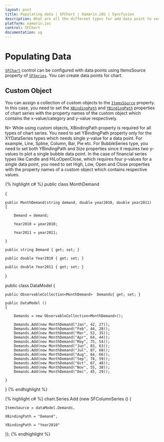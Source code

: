 ```yaml
---
layout: post
title: Populating data | SFChart | Xamarin.iOS | Syncfusion
description: What are all the different types for add data point to series in Essential Xamarin.forms.
platform: xamarin.ios
control: SFChart
documentation: ug
---
```


# Populating Data

[`SFChart`](https://help.syncfusion.com/cr/cref_files/xamarin-ios/Syncfusion.SFChart.iOS~Syncfusion.SfChart.iOS.SFChart.html) control can be configured with data points using ItemsSource property of [`SFSeries`](https://help.syncfusion.com/cr/cref_files/xamarin-ios/Syncfusion.SFChart.iOS~Syncfusion.SfChart.iOS.SFSeries.html). You can create data points for chart.

## Custom Object

You can assign a collection of custom objects to the [`ItemsSource`](https://help.syncfusion.com/cr/cref_files/xamarin-ios/Syncfusion.SFChart.iOS~Syncfusion.SfChart.iOS.SFSeries~ItemsSource.html) property. In this case, you need to set the [`XBindingPath`](https://help.syncfusion.com/cr/cref_files/xamarin-ios/Syncfusion.SFChart.iOS~Syncfusion.SfChart.iOS.SFSeries~XBindingPath.html) and [`YBindingPath`](https://help.syncfusion.com/cr/cref_files/xamarin-ios/Syncfusion.SFChart.iOS~Syncfusion.SfChart.iOS.SFXyDataSeries~YBindingPath.html) properties of chart series with the property names of the custom object which contains the x-value/category and y-value respectively.

N> While using custom objects, XBindingPath property is required for all types of chart series. You need to set YBindingPath property only for the XYDataSeries types which needs single y-value for a data point. For example, Line, Spline, Column, Bar, Pie etc. For BubbleSeries type, you need to set both YBindingPath and Size properties since it requires two y-values to plot a single bubble data point. In the case of financial series types like Candle and HiLoOpenClose, which requires four y-values for a single data point, you need to set High, Low, Open and Close properties with the property names of a custom object which contains respective values.

{% highlight c# %}
public class MonthDemand

{

    public MonthDemand(string demand, double year2010, double year2011)
    {

        Demand = demand;

        Year2010 = year2010;

        Year2011 = year2011;

    }

    public string Demand { get; set; }

    public double Year2010 { get; set; }

    public double Year2011 { get; set; }

}

public class DataModel
{
    
    public ObservableCollection<MonthDemand>  Demands{ get; set; }

    public DataModel ()
    {

        Demands = new ObservableCollection<MonthDemand>();

        Demands.Add(new MonthDemand("Jan", 42, 27));
        Demands.Add(new MonthDemand("Feb", 44, 28));
        Demands.Add(new MonthDemand("Mar", 53, 35));
        Demands.Add(new MonthDemand("Apr", 64, 44));
        Demands.Add(new MonthDemand("May", 75, 54));
        Demands.Add(new MonthDemand("Jun", 83, 63));
        Demands.Add(new MonthDemand("Jul", 87, 68));
        Demands.Add(new MonthDemand("Aug", 84, 66));
        Demands.Add(new MonthDemand("Sep", 78, 59));
        Demands.Add(new MonthDemand("Oct", 67, 48));
        Demands.Add(new MonthDemand("Nov", 55, 38));
        Demands.Add(new MonthDemand("Dec", 45, 29));

    }

}
{% endhighlight %}

{% highlight c# %}
chart.Series.Add (new SFColumnSeries () {
    
    ItemsSource = dataModel.Demands,

    XBindingPath = "Demand",

    YBindingPath = "Year2010"

});
{% endhighlight %}
